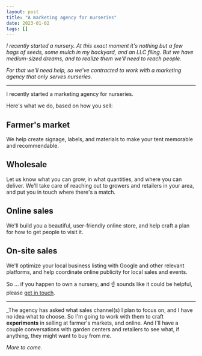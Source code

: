 ```yaml
---
layout: post
title: "A marketing agency for nurseries"
date: 2023-01-02
tags: []
---
```


_I recently started a nursery. At this exact moment it's nothing but a few bags of seeds, some mulch in my backyard, and an LLC filing. But we have medium-sized dreams, and to realize them we'll need to reach people._

_For that we'll need help, so we've contracted to work with a marketing agency that only serves nurseries._

---

I recently started a marketing agency for nurseries.

Here's what we do, based on how you sell:

## Farmer's market

We help create signage, labels, and materials to make your tent memorable and recommendable.

## Wholesale

Let us know what you can grow, in what quantities, and where you can deliver. We'll take care of reaching out to growers and retailers in your area, and put you in touch where there's a match.

## Online sales

We'll build you a beautiful, user-friendly online store, and help craft a plan for how to get people to visit it.

## On-site sales

We'll optimize your local business listing with Google and other relevant platforms, and help coordinate online publicity for local sales and events.

So ... if you happen to own a nursery, and ☝️ sounds like it could be helpful, please [get in touch](/contact).

---

_The agency has asked what sales channel(s) I plan to focus on, and I have no idea what to choose. So I'm going to work with them to craft **experiments** in selling at farmer's markets, and online. And I'll have a couple conversations with garden centers and retailers to see what, if anything, they might want to buy from me.

_More to come._
